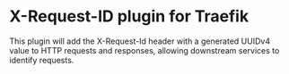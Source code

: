 # X-Request-ID plugin for Traefik

This plugin will add the X-Request-Id header with a generated UUIDv4 value to HTTP requests and responses, allowing downstream services to identify requests.
